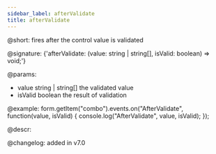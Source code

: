 ```yaml
---
sidebar_label: afterValidate
title: afterValidate
---          
```


@short: fires after the control value is validated

@signature: {'afterValidate: (value: string | string[], isValid: boolean) => void;'}

@params:
- value       string | string[]  the validated value
- isValid     boolean     the result of validation

@example:
form.getItem("combo").events.on("AfterValidate", function(value, isValid) {
    console.log("AfterValidate", value, isValid);
});

@descr:

@changelog: added in v7.0

[comment]: # (@relatedapi: form/api/combo/combo_validate_method.md)
